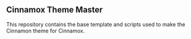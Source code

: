 ## Cinnamox Theme Master

This repository contains the base template and scripts used to make the Cinnamon theme for Cinnamox.
